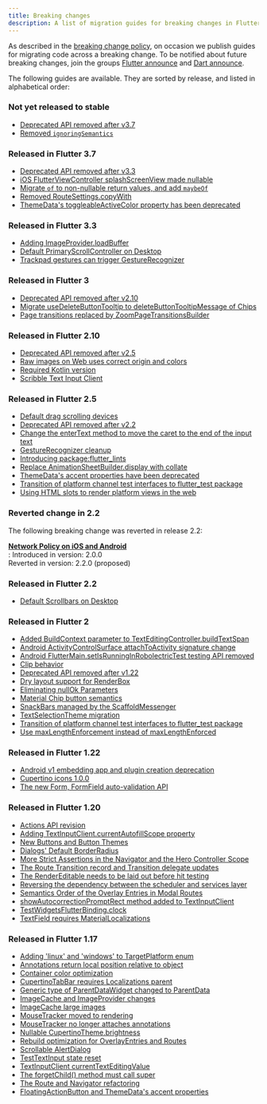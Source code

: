 ```yaml
---
title: Breaking changes
description: A list of migration guides for breaking changes in Flutter.
---
```


As described in the [breaking change policy][],
on occasion we publish guides
for migrating code across a breaking change.
To be notified about future breaking changes,
join the groups [Flutter announce][] and [Dart announce][].

The following guides are available. They are sorted by
release, and listed in alphabetical order:

[breaking change policy]: {{site.url}}/resources/compatibility
[Flutter announce]: {{site.groups}}/forum/#!forum/flutter-announce
[Dart announce]: https://groups.google.com/a/dartlang.org/g/announce

### Not yet released to stable

* [Deprecated API removed after v3.7][]
* [Removed `ignoringSemantics`][]

[Deprecated API removed after v3.7]: {{site.url}}/reference/sdk/release/breaking-changes/3-7-deprecations
[Removed `ignoringSemantics`]: {{site.url}}/reference/sdk/release/breaking-changes/ignoringsemantics-migration

### Released in Flutter 3.7

* [Deprecated API removed after v3.3][]
* [iOS FlutterViewController splashScreenView made nullable][]
* [Migrate `of` to non-nullable return values, and add `maybeOf`][]
* [Removed RouteSettings.copyWith][]
* [ThemeData's toggleableActiveColor property has been deprecated][]

[Deprecated API removed after v3.3]: {{site.url}}/reference/sdk/breaking-changes/3-3-deprecations
[iOS FlutterViewController splashScreenView made nullable]: {{site.url}}/reference/sdk/breaking-changes/ios-flutterviewcontroller-splashscreenview-nullable
[Migrate `of` to non-nullable return values, and add `maybeOf`]: {{site.url}}/reference/sdk/breaking-changes/supplemental-maybeOf-migration
[Removed RouteSettings.copyWith]: {{site.url}}/reference/sdk/breaking-changes/routesettings-copywith-migration
[ThemeData's toggleableActiveColor property has been deprecated]: {{site.url}}/reference/sdk/breaking-changes/toggleable-active-color

### Released in Flutter 3.3

* [Adding ImageProvider.loadBuffer][]
* [Default PrimaryScrollController on Desktop][]
* [Trackpad gestures can trigger GestureRecognizer][]

[Adding ImageProvider.loadBuffer]: {{site.url}}/reference/sdk/breaking-changes/image-provider-load-buffer
[Default PrimaryScrollController on Desktop]: {{site.url}}/reference/sdk/breaking-changes/primary-scroll-controller-desktop
[Trackpad gestures can trigger GestureRecognizer]: {{site.url}}/reference/sdk/breaking-changes/trackpad-gestures

### Released in Flutter 3

* [Deprecated API removed after v2.10][]
* [Migrate useDeleteButtonTooltip to deleteButtonTooltipMessage of Chips][]
* [Page transitions replaced by ZoomPageTransitionsBuilder][]


[Deprecated API removed after v2.10]: {{site.url}}/reference/sdk/breaking-changes/2-10-deprecations
[Page transitions replaced by ZoomPageTransitionsBuilder]: {{site.url}}/reference/sdk/breaking-changes/page-transition-replaced-by-ZoomPageTransitionBuilder
[Migrate useDeleteButtonTooltip to deleteButtonTooltipMessage of Chips]: {{site.url}}/reference/sdk/breaking-changes/chip-usedeletebuttontooltip-migration

### Released in Flutter 2.10

* [Deprecated API removed after v2.5][]
* [Raw images on Web uses correct origin and colors][]
* [Required Kotlin version][]
* [Scribble Text Input Client][]

[Deprecated API removed after v2.5]: {{site.url}}/reference/sdk/breaking-changes/2-5-deprecations
[Raw images on Web uses correct origin and colors]: {{site.url}}/reference/sdk/breaking-changes/raw-images-on-web-uses-correct-origin-and-colors
[Required Kotlin version]: {{site.url}}/reference/sdk/breaking-changes/kotlin-version
[Scribble Text Input Client]: {{site.url}}/reference/sdk/breaking-changes/scribble-text-input-client

### Released in Flutter 2.5

* [Default drag scrolling devices][]
* [Deprecated API removed after v2.2][]
* [Change the enterText method to move the caret to the end of the input text][]
* [GestureRecognizer cleanup][]
* [Introducing package:flutter_lints][]
* [Replace AnimationSheetBuilder.display with collate][]
* [ThemeData's accent properties have been deprecated][]
* [Transition of platform channel test interfaces to flutter_test package][]
* [Using HTML slots to render platform views in the web][]

[Change the enterText method to move the caret to the end of the input text]: {{site.url}}/reference/sdk/breaking-changes/enterText-trailing-caret
[Default drag scrolling devices]: {{site.url}}/reference/sdk/breaking-changes/default-scroll-behavior-drag
[Deprecated API removed after v2.2]: {{site.url}}/reference/sdk/breaking-changes/2-2-deprecations
[GestureRecognizer cleanup]: {{site.url}}/reference/sdk/breaking-changes/gesture-recognizer-add-allowed-pointer
[Introducing package:flutter_lints]: {{site.url}}/reference/sdk/breaking-changes/flutter-lints-package
[Replace AnimationSheetBuilder.display with collate]: {{site.url}}/reference/sdk/breaking-changes/animation-sheet-builder-display
[ThemeData's accent properties have been deprecated]: {{site.url}}/reference/sdk/breaking-changes/theme-data-accent-properties
[Transition of platform channel test interfaces to flutter_test package]: {{site.url}}/reference/sdk/breaking-changes/mock-platform-channels
[Using HTML slots to render platform views in the web]: {{site.url}}/reference/sdk/breaking-changes/platform-views-using-html-slots-web

### Reverted change in 2.2

The following breaking change was reverted in release 2.2:

<b>[Network Policy on iOS and Android][]</b><br>
:  Introduced in version: 2.0.0<br>
   Reverted in version:   2.2.0 (proposed)

[Network Policy on iOS and Android]: {{site.url}}/reference/sdk/breaking-changes/network-policy-ios-android

### Released in Flutter 2.2

* [Default Scrollbars on Desktop][]

[Default Scrollbars on Desktop]: {{site.url}}/reference/sdk/breaking-changes/default-desktop-scrollbars

### Released in Flutter 2

* [Added BuildContext parameter to TextEditingController.buildTextSpan][]
* [Android ActivityControlSurface attachToActivity signature change][]
* [Android FlutterMain.setIsRunningInRobolectricTest testing API removed][]
* [Clip behavior][]
* [Deprecated API removed after v1.22][]
* [Dry layout support for RenderBox][]
* [Eliminating nullOk Parameters][]
* [Material Chip button semantics][]
* [SnackBars managed by the ScaffoldMessenger][]
* [TextSelectionTheme migration][]
* [Transition of platform channel test interfaces to flutter_test package][]
* [Use maxLengthEnforcement instead of maxLengthEnforced][]

[Added BuildContext parameter to TextEditingController.buildTextSpan]: {{site.url}}/reference/sdk/breaking-changes/buildtextspan-buildcontext
[Android ActivityControlSurface attachToActivity signature change]: {{site.url}}/reference/sdk/breaking-changes/android-activity-control-surface-attach
[Android FlutterMain.setIsRunningInRobolectricTest testing API removed]: {{site.url}}/reference/sdk/breaking-changes/android-setIsRunningInRobolectricTest-removed
[Clip behavior]: {{site.url}}/reference/sdk/breaking-changes/clip-behavior
[Deprecated API removed after v1.22]: {{site.url}}/reference/sdk/breaking-changes/1-22-deprecations
[Dry layout support for RenderBox]: {{site.url}}/reference/sdk/breaking-changes/renderbox-dry-layout
[Eliminating nullOk Parameters]: {{site.url}}/reference/sdk/breaking-changes/eliminating-nullok-parameters
[Material Chip button semantics]: {{site.url}}/reference/sdk/breaking-changes/material-chip-button-semantics
[SnackBars managed by the ScaffoldMessenger]: {{site.url}}/reference/sdk/breaking-changes/scaffold-messenger
[TextSelectionTheme migration]: {{site.url}}/reference/sdk/breaking-changes/text-selection-theme
[Use maxLengthEnforcement instead of maxLengthEnforced]: {{site.url}}/reference/sdk/breaking-changes/use-maxLengthEnforcement-instead-of-maxLengthEnforced
[Transition of platform channel test interfaces to flutter_test package]: {{site.url}}/reference/sdk/breaking-changes/mock-platform-channels

### Released in Flutter 1.22

* [Android v1 embedding app and plugin creation deprecation][]
* [Cupertino icons 1.0.0][]
* [The new Form, FormField auto-validation API][]


[Android v1 embedding app and plugin creation deprecation]: {{site.url}}/reference/sdk/breaking-changes/android-v1-embedding-create-deprecation
[Cupertino icons 1.0.0]: {{site.url}}/reference/sdk/breaking-changes/cupertino-icons-1.0.0
[The new Form, FormField auto-validation API]: {{site.url}}/reference/sdk/breaking-changes/form-field-autovalidation-api

### Released in Flutter 1.20

* [Actions API revision][]
* [Adding TextInputClient.currentAutofillScope property][]
* [New Buttons and Button Themes][]
* [Dialogs' Default BorderRadius][]
* [More Strict Assertions in the Navigator and the Hero Controller Scope][]
* [The Route Transition record and Transition delegate updates][]
* [The RenderEditable needs to be laid out before hit testing][]
* [Reversing the dependency between the scheduler and services layer][]
* [Semantics Order of the Overlay Entries in Modal Routes][]
* [showAutocorrectionPromptRect method added to TextInputClient][]
* [TestWidgetsFlutterBinding.clock][]
* [TextField requires MaterialLocalizations][]

[Actions API revision]: {{site.url}}/reference/sdk/breaking-changes/actions-api-revision
[Adding TextInputClient.currentAutofillScope property]: {{site.url}}/reference/sdk/breaking-changes/add-currentAutofillScope-to-TextInputClient
[New Buttons and Button Themes]: {{site.url}}/reference/sdk/breaking-changes/buttons
[Dialogs' Default BorderRadius]: {{site.url}}/reference/sdk/breaking-changes/dialog-border-radius
[More Strict Assertions in the Navigator and the Hero Controller Scope]: {{site.url}}/reference/sdk/breaking-changes/hero-controller-scope
[Reversing the dependency between the scheduler and services layer]: {{site.url}}/reference/sdk/breaking-changes/services-scheduler-dependency-reversed
[The RenderEditable needs to be laid out before hit testing]: {{site.url}}/reference/sdk/breaking-changes/rendereditable-layout-before-hit-test
[Semantics Order of the Overlay Entries in Modal Routes]: {{site.url}}/reference/sdk/breaking-changes/modal-router-semantics-order
[showAutocorrectionPromptRect method added to TextInputClient]: {{site.url}}/reference/sdk/breaking-changes/add-showAutocorrectionPromptRect
[TestWidgetsFlutterBinding.clock]: {{site.url}}/reference/sdk/breaking-changes/test-widgets-flutter-binding-clock
[TextField requires MaterialLocalizations]: {{site.url}}/reference/sdk/breaking-changes/text-field-material-localizations
[The Route Transition record and Transition delegate updates]: {{site.url}}/reference/sdk/breaking-changes/route-transition-record-and-transition-delegate

### Released in Flutter 1.17

* [Adding 'linux' and 'windows' to TargetPlatform enum][]
* [Annotations return local position relative to object][]
* [Container color optimization][]
* [CupertinoTabBar requires Localizations parent][]
* [Generic type of ParentDataWidget changed to ParentData][]
* [ImageCache and ImageProvider changes][]
* [ImageCache large images][]
* [MouseTracker moved to rendering][]
* [MouseTracker no longer attaches annotations][]
* [Nullable CupertinoTheme.brightness][]
* [Rebuild optimization for OverlayEntries and Routes][]
* [Scrollable AlertDialog][]
* [TestTextInput state reset][]
* [TextInputClient currentTextEditingValue][]
* [The forgetChild() method must call super][]
* [The Route and Navigator refactoring][]
* [FloatingActionButton and ThemeData's accent properties][]

[Adding 'linux' and 'windows' to TargetPlatform enum]: {{site.url}}/reference/sdk/breaking-changes/target-platform-linux-windows
[Annotations return local position relative to object]: {{site.url}}/reference/sdk/breaking-changes/annotations-return-local-position-relative-to-object
[Container color optimization]: {{site.url}}/reference/sdk/breaking-changes/container-color
[CupertinoTabBar requires Localizations parent]: {{site.url}}/reference/sdk/breaking-changes/cupertino-tab-bar-localizations
[Generic type of ParentDataWidget changed to ParentData]: {{site.url}}/reference/sdk/breaking-changes/parent-data-widget-generic-type
[ImageCache and ImageProvider changes]: {{site.url}}/reference/sdk/breaking-changes/image-cache-and-provider
[ImageCache large images]: {{site.url}}/reference/sdk/breaking-changes/imagecache-large-images
[MouseTracker moved to rendering]: {{site.url}}/reference/sdk/breaking-changes/mouse-tracker-moved-to-rendering
[MouseTracker no longer attaches annotations]: {{site.url}}/reference/sdk/breaking-changes/mouse-tracker-no-longer-attaches-annotations
[Nullable CupertinoTheme.brightness]: {{site.url}}/reference/sdk/breaking-changes/nullable-cupertinothemedata-brightness
[Rebuild optimization for OverlayEntries and Routes]: {{site.url}}/reference/sdk/breaking-changes/overlay-entry-rebuilds
[Replace AnimationSheetBuilder.display with collate]: {{site.url}}/reference/sdk/breaking-changes/animation-sheet-builder-display
[Scrollable AlertDialog]: {{site.url}}/reference/sdk/breaking-changes/scrollable-alert-dialog
[TestTextInput state reset]: {{site.url}}/reference/sdk/breaking-changes/test-text-input
[TextInputClient currentTextEditingValue]: {{site.url}}/reference/sdk/breaking-changes/text-input-client-current-value
[The forgetChild() method must call super]: {{site.url}}/reference/sdk/breaking-changes/forgetchild-call-super
[The Route and Navigator refactoring]: {{site.url}}/reference/sdk/breaking-changes/route-navigator-refactoring
[FloatingActionButton and ThemeData's accent properties]: {{site.url}}/reference/sdk/breaking-changes/fab-theme-data-accent-properties
